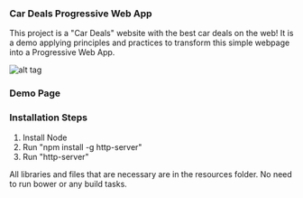 ### Car Deals Progressive Web App

This project is a "Car Deals" website with the best car deals on the web! 
It is a demo applying principles and practices to transform this simple webpage into a Progressive Web App.

![alt tag](https://bstavroulakis.com/blog/wp-content/uploads/2017/06/carDeals.png)

### Demo Page


### Installation Steps
 
1.  Install Node
2.  Run "npm install -g http-server"
4.  Run "http-server"

All libraries and files that are necessary are in the resources folder. No need to run bower or any build tasks.